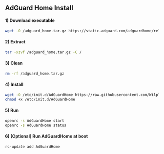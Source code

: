 ## AdGuard Home Install 

#### 1) Download executable
```bash 
wget -O /adguard_home.tar.gz https://static.adguard.com/adguardhome/release/AdGuardHome_linux_amd64.tar.gz
```
#### 2) Extract
```bash
tar -xzvf /adguard_home.tar.gz -C /
```
#### 3) Clean
```bash
rm -rf /adguard_home.tar.gz
```
#### 4) Install
```bash
wget -O /etc/init.d/AdGuardHome https://raw.githubusercontent.com/Wilply/scripts-and-memos/master/scripts/AdGuardHome
chmod +x /etc/init.d/AdGuardHome
```
#### 5) Run 
```bash
openrc -s AdGuardHome start
openrc -s AdGuardHome status
```
#### 6) [Optional] Run AdGuardHome at boot
```bash
rc-update add AdGuardHome
```
